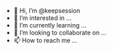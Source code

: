 - 👋 Hi, I’m @keepsession
- 👀 I’m interested in ...
- 🌱 I’m currently learning ...
- 💞️ I’m looking to collaborate on ...
- 📫 How to reach me ...

<!---
keepsession/keepsession is a ✨ special ✨ repository because its `README.md` (this file) appears on your GitHub profile.
You can click the Preview link to take a look at your changes.
--->
